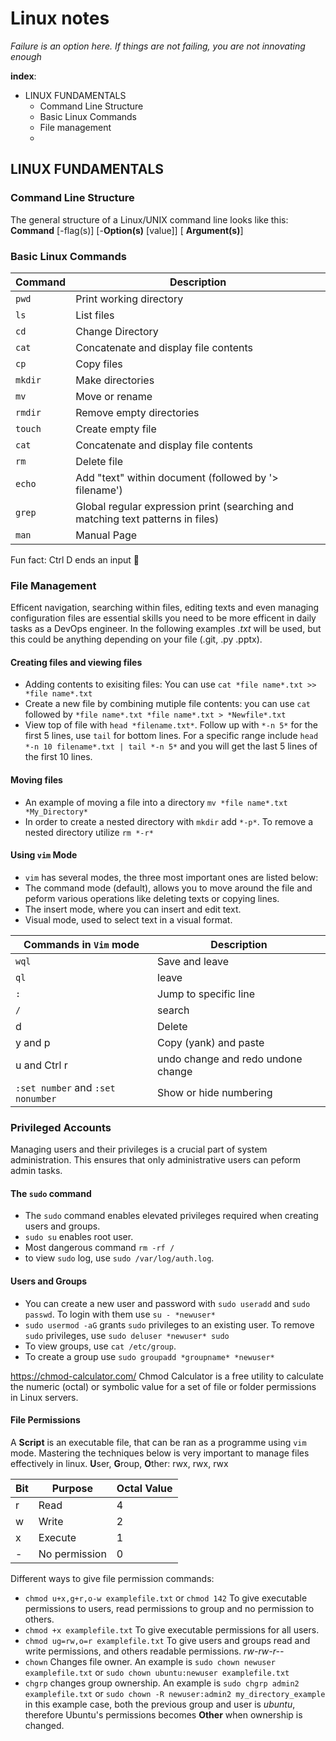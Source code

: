 # Linux notes

*Failure is an option here. If things are not failing, you are not innovating enough* 

**index**:

+ LINUX FUNDAMENTALS
  + Command Line Structure
  + Basic Linux Commands
  + File management
  +   


## **LINUX FUNDAMENTALS**

### Command Line Structure 

The general structure of a Linux/UNIX command line looks like this:
**Command** [-flag(s)] [-**Option(s)** [value]] [ **Argument(s)**]


### **Basic Linux Commands**

| Command | Description |
| --- | --- |
| `pwd` | Print working directory  |
| `ls` | List files |
| `cd` | Change Directory |
| `cat` |Concatenate and display file contents |
| `cp` | Copy files  |
| `mkdir` | Make directories |
| `mv` | Move or rename |
| `rmdir` | Remove empty directories |
| `touch` | Create empty file |
| `cat` |Concatenate and display file contents |
| `rm` | Delete file |
| `echo` | Add "text" within document (followed by '> filename') |
| `grep` | Global regular expression print (searching and matching text patterns in files) |
| `man` | Manual Page |

Fun fact: Ctrl D ends an input 🤕


### **File Management**
Efficent navigation, searching within files, editing texts and even managing configuration files are essential skills you need to be more efficent in daily tasks as a DevOps engineer. In the following examples *.txt* will be used, but this could be anything depending on your file (.git, .py .pptx).

#### Creating files and viewing files ####
- Adding contents to exisiting files: You can use `cat *file name*.txt >> *file name*.txt`
- Create a new file by combining mutiple file contents: you can use `cat` followed by `*file name*.txt *file name*.txt > *Newfile*.txt`
- View top of file with `head *filename.txt*`. Follow up with `*-n 5*` for the first 5 lines, use `tail` for bottom lines. For a specific range include `head *-n 10 filename*.txt | tail *-n 5*` and you will get the last 5 lines of the first 10 lines.

#### Moving files ####
- An example of moving a file into a directory `mv *file name*.txt *My_Directory*`
- In order to create a nested directory with `mkdir` add `*-p*`. To remove a nested directory utilize `rm *-r*`

#### Using `vim` Mode ####
- `vim` has several modes, the three most important ones are listed below: 
 - The command mode (default), allows you to move around the file and peform various operations like deleting texts or copying lines.
 - The insert mode, where you can insert and edit text.
 - Visual mode, used to select text in a visual format.

| Commands in `Vim` mode | Description |
| --- | --- |
| `wql` | Save and leave |
| `ql` | leave |
| `:` | Jump to specific line |
| `/` | search |
| d | Delete |
| y and p | Copy (yank) and paste |
| u and Ctrl r | undo change and redo undone change |
| `:set number` and `:set nonumber` | Show or hide numbering |


### Privileged Accounts
Managing users and their privileges is a crucial part of system administration. This ensures that only administrative users can peform admin tasks.

#### The `sudo` command ####
- The `sudo` command enables elevated privileges required when creating users and groups.
- `sudo su` enables root user.
- Most dangerous command `rm -rf /`
- to view `sudo` log, use `sudo /var/log/auth.log`.

#### Users and Groups ####
- You can create a new user and password with `sudo useradd` and `sudo passwd`. To login with them use `su - *newuser*`
- `sudo usermod -aG` grants `sudo` privileges to an existing user. To remove `sudo` privileges, use `sudo deluser *newuser* sudo`
- To view groups, use `cat /etc/group`.
- To create a group use `sudo groupadd *groupname* *newuser*` 

https://chmod-calculator.com/ Chmod Calculator is a free utility to calculate the numeric (octal) or symbolic value for a set of file or folder permissions in Linux servers.

#### File Permissions
 A **Script** is an executable file, that can be ran as a programme using `vim` mode. Mastering the techniques below is very important to manage files effectively in linux.
**U**ser, **G**roup, **O**ther: rwx, rwx, rwx

| Bit | Purpose | Octal Value |
| --- | --- | --- |
| r | Read | 4|
| w | Write | 2 |
| x | Execute | 1 |
| - | No permission | 0 |

Different ways to give file permission commands:
- `chmod u+x,g+r,o-w examplefile.txt` or `chmod 142`  To give executable permissions to users, read permissions to group and no permission to others.
- `chmod +x examplefile.txt` To give executable permissions for all users.
- `chmod ug=rw,o=r examplefile.txt` To give users and groups read and write permissions, and others readable permissions. *rw-rw-r--*
- `chown` Changes file owner. An example is `sudo chown newuser examplefile.txt` or `sudo chown ubuntu:newuser examplefile.txt`
- `chgrp` changes group ownership. An example is `sudo chgrp admin2 examplefile.txt` or `sudo chown -R newuser:admin2 my_directory_example`
in this example case, both the previous group and user is *ubuntu*, therefore Ubuntu's permissions becomes **Other** when ownership is changed.
